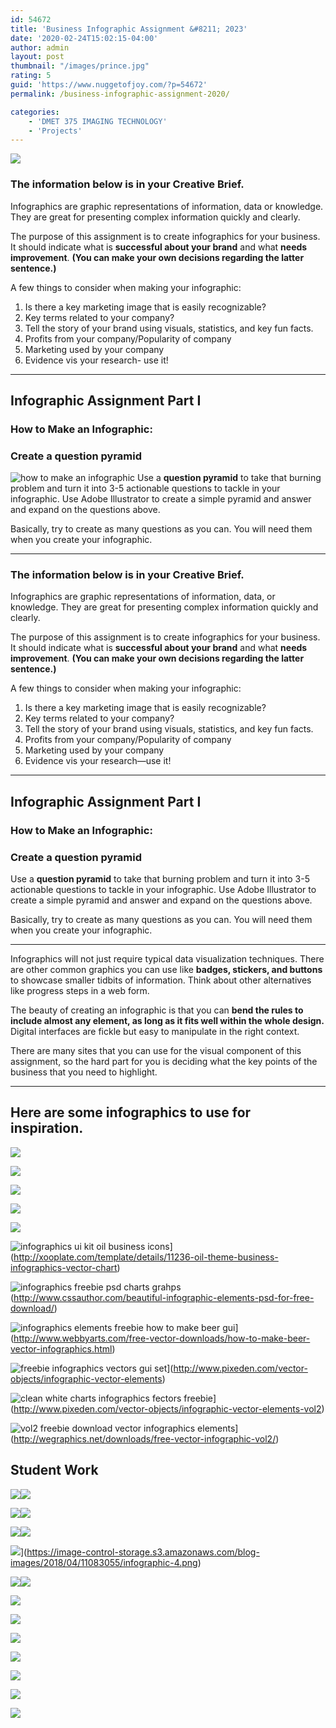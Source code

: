 ```yaml
---
id: 54672
title: 'Business Infographic Assignment &#8211; 2023'
date: '2020-02-24T15:02:15-04:00'
author: admin
layout: post
thumbnail: "/images/prince.jpg"
rating: 5
guid: 'https://www.nuggetofjoy.com/?p=54672'
permalink: /business-infographic-assignment-2020/

categories:
    - 'DMET 375 IMAGING TECHNOLOGY'
    - 'Projects'
---
```


![](https://image-control-storage.s3.amazonaws.com/2020/02/25160925/what-is-an-infographic1.jpg)

### **The information below is in your Creative Brief.**

Infographics are graphic representations of information, data or knowledge. They are great for presenting complex information quickly and clearly.

The purpose of this assignment is to create infographics for your business. It should indicate what is **successful about your brand** and what **needs improvement**.  **(You can make your own decisions regarding the latter sentence.)**

A few things to consider when making your infographic:

1. Is there a key marketing image that is easily recognizable?
2. Key terms related to your company?
3. Tell the story of your brand using visuals, statistics, and key fun facts.
4. Profits from your company/Popularity of company
5. Marketing used by your company
6. Evidence vis your research- use it!

---

## Infographic Assignment Part I

### **How to Make an Infographic:**

### **Create a question pyramid**

![how to make an infographic](https://image-control-storage.s3.amazonaws.com/2020/02/24151608/how-to-make-an-infographic-25-35.png) Use a **question pyramid** to take that burning problem and turn it into 3-5 actionable questions to tackle in your infographic. Use Adobe Illustrator to create a simple pyramid and answer and expand on the questions above.

Basically, try to create as many questions as you can. You will need them when you create your infographic.

---

### **The information below is in your Creative Brief.**

Infographics are graphic representations of information, data, or knowledge. They are great for presenting complex information quickly and clearly.

The purpose of this assignment is to create infographics for your business. It should indicate what is **successful about your brand** and what **needs improvement**. **(You can make your own decisions regarding the latter sentence.)**

A few things to consider when making your infographic:

1. Is there a key marketing image that is easily recognizable?
2. Key terms related to your company?
3. Tell the story of your brand using visuals, statistics, and key fun facts.
4. Profits from your company/Popularity of company
5. Marketing used by your company
6. Evidence vis your research—use it!

---

## Infographic Assignment Part I

### **How to Make an Infographic:**

### **Create a question pyramid**

Use a **question pyramid** to take that burning problem and turn it into 3-5 actionable questions to tackle in your infographic. Use Adobe Illustrator to create a simple pyramid and answer and expand on the questions above.

Basically, try to create as many questions as you can. You will need them when you create your infographic.

---

Infographics will not just require typical data visualization techniques. There are other common graphics you can use like **badges, stickers, and buttons** to showcase smaller tidbits of information. Think about other alternatives like progress steps in a web form.

The beauty of creating an infographic is that you can **bend the rules to include almost any element, as long as it fits well within the whole design.** Digital interfaces are fickle but easy to manipulate in the right context.

There are many sites that you can use for the visual component of this assignment, so the hard part for you is deciding what the key points of the business that you need to highlight.

---

## Here are some infographics to use for inspiration.


![](https://image-control-storage.s3.amazonaws.com/2020/02/05185032/animal-lib-queensland-chart.jpg)

![](https://image-control-storage.s3.amazonaws.com/2020/02/25160855/Infographics-Functions-Art-As-Therapy-2-2.jpg)

![](https://image-control-storage.s3.amazonaws.com/2020/02/07143311/transparency.png)

![](https://image-control-storage.s3.amazonaws.com/2020/02/25160916/educational-infographic-bluebloc-notes-the-blog-infografia-ingles-el-presente-simple.jpg)

![](https://image-control-storage.s3.amazonaws.com/2020/02/25160957/Marketing-Infographic-Infographic-5-Simple-Hacks-to-Sharpen-Your-Emotional-Intelligence-1.jpg)

![infographics ui kit oil business icons](https://image-control-storage.s3.amazonaws.com/blog-images/2016/11/27185058/oil-themed-graphics.jpg)](http://xooplate.com/template/details/11236-oil-theme-business-infographics-vector-chart)

![infographics freebie psd charts grahps](https://image-control-storage.s3.amazonaws.com/blog-images/2016/11/27185052/unique-charts.jpg)(http://www.cssauthor.com/beautiful-infographic-elements-psd-for-free-download/)

![infographics elements freebie how to make beer gui](https://image-control-storage.s3.amazonaws.com/blog-images/2016/11/27185051/how-to-make-beer-infographic-freebie.jpg)](http://www.webbyarts.com/free-vector-downloads/how-to-make-beer-vector-infographics.html)

![freebie infographics vectors gui set](https://image-control-storage.s3.amazonaws.com/blog-images/2016/11/27185044/pixeden-vector-set-01.jpg)](http://www.pixeden.com/vector-objects/infographic-vector-elements)

![clean white charts infographics fectors freebie](https://image-control-storage.s3.amazonaws.com/blog-images/2016/11/27185042/pixeden-vector-set-02.jpg)](http://www.pixeden.com/vector-objects/infographic-vector-elements-vol2)

![vol2 freebie download vector infographics elements](https://image-control-storage.s3.amazonaws.com/blog-images/2016/11/27185026/wegraphics-vol2-freebie-elements.jpg)](http://wegraphics.net/downloads/free-vector-infographic-vol2/)

## Student Work

![](https://image-control-storage.s3.amazonaws.com/blog-images/2018/04/11082253/Binder1_Page_5.jpg)![](https://image-control-storage.s3.amazonaws.com/blog-images/2018/04/11082253/Binder1_Page_5.jpg)

![](https://image-control-storage.s3.amazonaws.com/blog-images/2018/04/11082256/Binder1_Page_6.jpg)![](https://image-control-storage.s3.amazonaws.com/blog-images/2018/04/11082256/Binder1_Page_6.jpg)

![](https://image-control-storage.s3.amazonaws.com/blog-images/2018/04/11082517/Binder1_Page_3.png)![](https://image-control-storage.s3.amazonaws.com/blog-images/2018/04/11082517/Binder1_Page_3.png)

![](https://image-control-storage.s3.amazonaws.com/blog-images/2018/04/11083055/infographic-4.png)](https://image-control-storage.s3.amazonaws.com/blog-images/2018/04/11083055/infographic-4.png)

![](https://image-control-storage.s3.amazonaws.com/blog-images/2018/04/11083312/Binder12_Page_2.png)![](https://image-control-storage.s3.amazonaws.com/blog-images/2018/04/11083312/Binder12_Page_2.png)

![](https://image-control-storage.s3.amazonaws.com/2020/02/21175407/InfoGraph-683x1024.jpg)

![](https://image-control-storage.s3.amazonaws.com/2020/02/21175413/2020-02-21-16_51_36-Window.png)

![](https://image-control-storage.s3.amazonaws.com/2020/02/21175419/2020-02-21-16_50_36-Window.png)

![](https://image-control-storage.s3.amazonaws.com/2020/02/28105348/Totten_Question_Pyramid-755x1024.jpg)

![](https://image-control-storage.s3.amazonaws.com/2020/02/28105422/2024-03-28-10_50_31-Infographic-Assignment-1-Word-1024x961.png)

![](https://image-control-storage.s3.amazonaws.com/2020/02/28105434/Hildene-Question-Square.jpg)

![](https://image-control-storage.s3.amazonaws.com/2020/02/28105446/Menzies_Pyramid.jpg)
